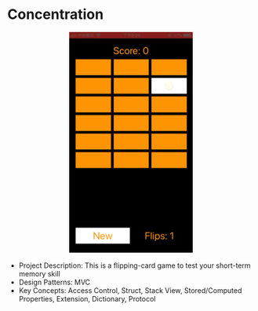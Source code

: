# Concentration

<p align="center">
<img src="/concentration.gif" width="50%" />
</p>

- Project Description: This is a flipping-card game to test your short-term memory skill 
- Design Patterns: MVC 
- Key Concepts: Access Control, Struct, Stack View, Stored/Computed	Properties, Extension, Dictionary, Protocol
